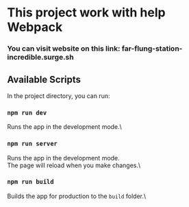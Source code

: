 # This project work with help Webpack
### You can visit website on this link: far-flung-station-incredible.surge.sh

## Available Scripts

In the project directory, you can run:

### `npm run dev`

Runs the app in the development mode.\

### `npm run server`

Runs the app in the development mode.\
The page will reload when you make changes.\

### `npm run build`

Builds the app for production to the `build` folder.\
